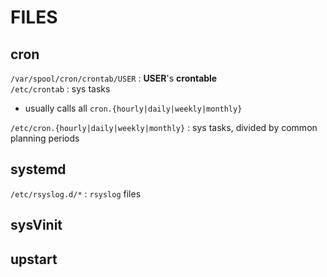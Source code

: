 # FILES


## cron

`/var/spool/cron/crontab/USER` : **USER**'s **crontable**  
`/etc/crontab` : sys tasks  
*	usually calls all `cron.{hourly|daily|weekly|monthly}`

`/etc/cron.{hourly|daily|weekly|monthly}` : sys tasks, divided by common planning periods  

## systemd

`/etc/rsyslog.d/*` : `rsyslog` files  

## sysVinit

## upstart
